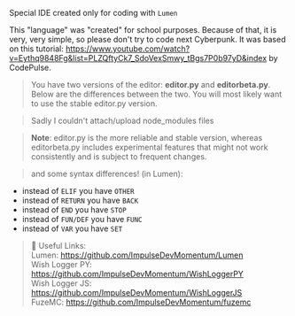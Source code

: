 Special IDE created only for coding with `Lumen`

This "language" was "created" for school purposes. Because of that, it is very, very simple, so please don't try to code next Cyberpunk. 
It was based on this tutorial: https://www.youtube.com/watch?v=Eythq9848Fg&list=PLZQftyCk7_SdoVexSmwy_tBgs7P0b97yD&index by CodePulse.

> You have two versions of the editor: **editor.py** and **editorbeta.py**. 
> Below are the differences between the two.
> You will most likely want to use the stable editor.py version.

> Sadly I couldn't attach/upload node_modules files

> **Note**: editor.py is the more reliable and stable version, whereas editorbeta.py 
> includes experimental features that might not work consistently and is subject to frequent changes.

> and some syntax differences! (in Lumen):

- instead of `ELIF` you have `OTHER` <br>
- instead of `RETURN` you have `BACK` <br>
- instead of `END` you have `STOP` <br>
- instead of `FUN/DEF` you have `FUNC` <br>
- instead of `VAR` you have `SET` <br>

> 🔗 Useful Links: <br>
Lumen: https://github.com/ImpulseDevMomentum/Lumen <br>
Wish Logger PY: https://github.com/ImpulseDevMomentum/WishLoggerPY <br>
Wish Logger JS: https://github.com/ImpulseDevMomentum/WishLoggerJS <br>
FuzeMC: https://github.com/ImpulseDevMomentum/fuzemc <br>
